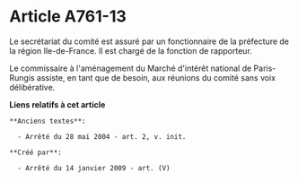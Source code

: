 # Article A761-13

Le secrétariat du comité est assuré par un fonctionnaire de la préfecture de la région Ile-de-France. Il est chargé de la
fonction de rapporteur.

Le commissaire à l'aménagement du Marché d'intérêt national de Paris-Rungis assiste, en tant que de besoin, aux réunions du
comité sans voix délibérative.

**Liens relatifs à cet article**

	**Anciens textes**:

	  - Arrêté du 28 mai 2004 - art. 2, v. init.

	**Créé par**:

	  - Arrêté du 14 janvier 2009 - art. (V)
